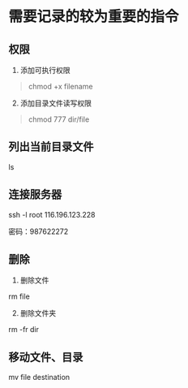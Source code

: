 # 需要记录的较为重要的指令


## 权限

1. 添加可执行权限
> chmod +x filename
 
2. 添加目录文件读写权限
> chmod 777 dir/file

## 列出当前目录文件

ls

## 连接服务器

ssh -l root 116.196.123.228

密码：987622272

## 删除

1. 删除文件

rm file

2. 删除文件夹

rm -fr dir

##  移动文件、目录

mv file destination







